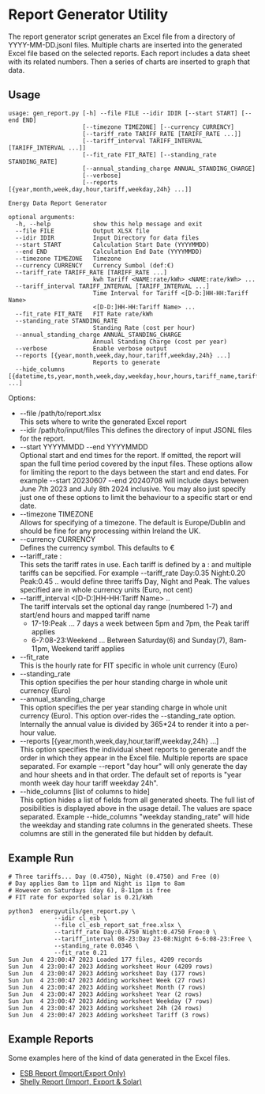 # Report Generator Utility

The report generator script generates an Excel file from a directory of YYYY-MM-DD.jsonl files. Multiple charts are inserted into the generated Excel file based on the selected reports. Each report includes a data sheet with its related numbers. Then a series of charts are inserted to graph that data. 

## Usage
```
usage: gen_report.py [-h] --file FILE --idir IDIR [--start START] [--end END]
                     [--timezone TIMEZONE] [--currency CURRENCY]
                     [--tariff_rate TARIFF_RATE [TARIFF_RATE ...]]
                     [--tariff_interval TARIFF_INTERVAL [TARIFF_INTERVAL ...]]
                     [--fit_rate FIT_RATE] [--standing_rate STANDING_RATE]
                     [--annual_standing_charge ANNUAL_STANDING_CHARGE]
                     [--verbose]
                     [--reports [{year,month,week,day,hour,tariff,weekday,24h} ...]]

Energy Data Report Generator

optional arguments:
  -h, --help            show this help message and exit
  --file FILE           Output XLSX file
  --idir IDIR           Input Directory for data files
  --start START         Calculation Start Date (YYYYMMDD)
  --end END             Calculation End Date (YYYYMMDD)
  --timezone TIMEZONE   Timezone
  --currency CURRENCY   Currency Sumbol (def:€)
  --tariff_rate TARIFF_RATE [TARIFF_RATE ...]
                        kwh Tariff <NAME:rate/kWh> <NAME:rate/kWh> ...
  --tariff_interval TARIFF_INTERVAL [TARIFF_INTERVAL ...]
                        Time Interval for Tariff <[D-D:]HH-HH:Tariff Name>
                        <[D-D:]HH-HH:Tariff Name> ...
  --fit_rate FIT_RATE   FIT Rate rate/kWh
  --standing_rate STANDING_RATE
                        Standing Rate (cost per hour)
  --annual_standing_charge ANNUAL_STANDING_CHARGE
                        Annual Standing Charge (cost per year)
  --verbose             Enable verbose output
  --reports [{year,month,week,day,hour,tariff,weekday,24h} ...]
                        Reports to generate
  --hide_columns [{datetime,ts,year,month,week,day,weekday,hour,hours,tariff_name,tariff_rate,standing_rate,standing_cost,import,import_cost,solar,battery_solar_charge,battery_grid_charge,battery_charge,battery_discharge,battery_storage,battery_capacity,solar_consumed,solar_consumed_percent,solar_credit,export_rate,export,export_percent,export_credit,consumed,rel_import,savings,savings_percent,bill_amount} ...]

```
Options:
* --file /path/to/report.xlsx  
This sets where to write the generated Excel report
* --idir /path/to/input/files
This defines the directory of input JSONL files for the report.
* --start YYYYMMDD --end YYYYMMDD  
Optional start and end times for the report. If omitted, the report will span the full time period covered by the input files. These options allow for limiting the report to the days between the start and end dates. For example --start 20230607 --end 20240708 will include days between June 7th 2023 and July 8th 2024 inclusive. You may also just specify just one of these options to limit the behaviour to a specific start or end date.
* --timezone TIMEZONE  
Allows for specifying of a timezone. The default is Europe/Dublin and should be fine for any processing within Ireland the UK. 
* --currency CURRENCY   
Defines the currency symbol. This defaults to €
* --tariff_rate <name>:<value>  
This sets the tariff rates in use. Each tariff is defined by a <name>:<value> and multiple tariffs can be sepcified. For example --tariff_rate Day:0.35 Night:0.20 Peak:0.45 .. would define three tariffs Day, Night and Peak. The values specified are in whole currency units (Euro, not cent)
* --tariff_interval <[D-D:]HH-HH:Tariff Name> ..  
The tariff intervals set the optional day range (numbered 1-7) and start/end hours and mapped tariff name
  - 17-19:Peak ... 7 days a week between 5pm and 7pm, the Peak tariff applies
  - 6-7:08-23:Weekend ... Between Saturday(6) and Sunday(7), 8am-11pm, Weekend tariff applies 
* --fit_rate <value>  
This is the hourly rate for FIT specific in whole unit currency (Euro)
* --standing_rate <value>  
This option specifies the per hour standing charge in whole unit currency (Euro)
* --annual_standing_charge <value>  
This option specifies the per year standing charge in whole unit currency (Euro). This option over-rides the --standing_rate option. Internally the annual value is divided by 365*24 to render it into a per-hour value.
* --reports [{year,month,week,day,hour,tariff,weekday,24h} ...]  
This option specifies the individual sheet reports to generate andf the order in which they appear in the Excel file. Multiple reports are space separated. For example --report "day hour" will only generate the day and hour sheets and in that order. The default set of reports is "year month week day hour tariff weekday 24h".
* --hide_columns [list of columns to hide]  
This option hides a list of fields from all generated sheets. The full list of posibilities is displayed above in the usage detail. The values are space separated. Example --hide_columns "weekday standing_rate" will hide the weekday and standing rate columns in the generated sheets. These columns are still in the generated file but hidden by default.


## Example Run
```
# Three tariffs... Day (0.4750), Night (0.4750) and Free (0)
# Day applies 8am to 11pm and Night is 11pm to 8am
# However on Saturdays (day 6), 8-11pm is free
# FIT rate for exported solar is 0.21/kWh

python3  energyutils/gen_report.py \
             --idir cl_esb \
             --file cl_esb_report_sat_free.xlsx \
             --tariff_rate Day:0.4750 Night:0.4750 Free:0 \
             --tariff_interval 08-23:Day 23-08:Night 6-6:08-23:Free \
             --standing_rate 0.0346 \
             --fit_rate 0.21 
Sun Jun  4 23:00:47 2023 Loaded 177 files, 4209 records
Sun Jun  4 23:00:47 2023 Adding worksheet Hour (4209 rows)
Sun Jun  4 23:00:47 2023 Adding worksheet Day (177 rows)
Sun Jun  4 23:00:47 2023 Adding worksheet Week (27 rows)
Sun Jun  4 23:00:47 2023 Adding worksheet Month (7 rows)
Sun Jun  4 23:00:47 2023 Adding worksheet Year (2 rows)
Sun Jun  4 23:00:47 2023 Adding worksheet Weekday (7 rows)
Sun Jun  4 23:00:47 2023 Adding worksheet 24h (24 rows)
Sun Jun  4 23:00:47 2023 Adding worksheet Tariff (3 rows)

```

## Example Reports
Some examples here of the kind of data generated in the Excel files.

* [ESB Report (Import/Export Only)](https://github.com/dresdner353/energyutils/raw/main/sample_reports/esb_report.xlsx)
* [Shelly Report (Import, Export & Solar)](https://github.com/dresdner353/energyutils/raw/main/sample_reports/shelly_report.xlsx)
